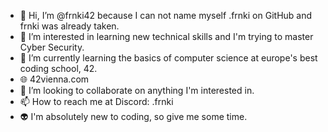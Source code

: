 - 👋 Hi, I’m @frnki42 because I can not name myself .frnki on GitHub and frnki was already taken.
- 👀 I’m interested in learning new technical skills and I'm trying to master Cyber Security.
- 🌱 I’m currently learning the basics of computer science at europe's best coding school, 42.
- :globe_with_meridians: 42vienna.com 
- 💞️ I’m looking to collaborate on anything I'm interested in.
- 📫 How to reach me at Discord: .frnki
- :alien: I'm absolutely new to coding, so give me some time.

<!---
frnki42/frnki42 is a ✨ special ✨ repository because its `README.md` (this file) appears on your GitHub profile.
You can click the Preview link to take a look at your changes.
--->
